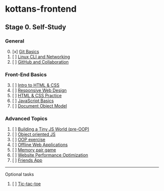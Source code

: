 # kottans-frontend
## Stage 0. Self-Study

### General

0. [x] [Git Basics](#git-basics)
1. [ ] [Linux CLI and Networking](#linux-cli-and-http)
2. [ ] [GitHub and Collaboration](#git-collaboration)

### Front-End Basics

3. [ ] [Intro to HTML & CSS](#intro-to-html-and-css)
4. [ ] [Responsive Web Design](#responsive-web-design)
5. [ ] [HTML & CSS Practice](#html-and-css-practice)
6. [ ] [JavaScript Basics](#JS-basics)
7. [ ] [Document Object Model](#dom) 

### Advanced Topics

1. [ ] [Building a Tiny JS World (pre-OOP)](#building-a-tiny-js-world-pre-oop) 
2. [ ] [Object oriented JS](#object-oriented-js) 
3.  [ ] [OOP exercise](#oop-exercise) 
4.  [ ] [Offline Web Applications](#offline-web-applications)
5.  [ ] [Memory pair game](#memory-pair-game) 
6.  [ ] [Website Performance Optimization](#website-perfomance-optimization)
7.  [ ] [Friends App](#friends-app) 

---

Optional tasks

1.  [ ] [Tic-tac-toe](#tic-tac-toe) 